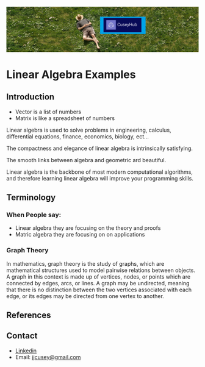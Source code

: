![CuseyHub](https://github.com/cusey/ImageForWiki/blob/master/Logos/CuseyHub_Banner_Small.jpg)    
# Linear Algebra Examples  

## Introduction     
* Vector is a list of numbers
* Matrix is like a spreadsheet of numbers

Linear algebra is used to solve problems in engineering, calculus, differential equations, finance, economics,
biology, ect...

The compactness and elegance of linear algebra is intrinsically satisfying.

The smooth links between algebra and geometric ard beautiful.  

Linear algebra is the backbone of most  modern computational algorithms, and therefore learning linear algebra will improve your programming skills. 
  
## Terminology  
### When People say:
* Linear algebra they are focusing on the theory and proofs
* Matric algebra they are focusing on on applications

### Graph Theory  
In mathematics, graph theory is the study of graphs, which are mathematical structures used to model pairwise relations between objects. A graph in this context is made up of vertices, nodes, or points which are connected by edges, arcs, or lines. A graph may be undirected, meaning that there is no distinction between the two vertices associated with each edge, or its edges may be directed from one vertex to another.

## References      

## Contact      
* [Linkedin](https://www.linkedin.com/in/john-cusey-06b7184/)    
* Email: jjcusey@gmail.com  